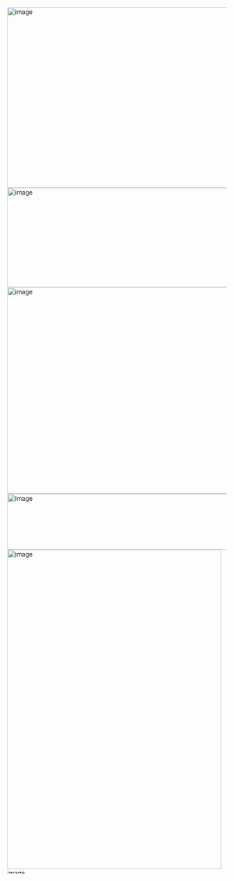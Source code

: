 ## 
<img width="736" height="414" alt="image" src="https://github.com/user-attachments/assets/04bab820-61ae-4e5e-ae5c-76164c43ff5c" />
<img width="2047" height="228" alt="image" src="https://github.com/user-attachments/assets/f3d034b3-b076-4d23-ab8e-fcef1c875ba3" />
<img width="736" height="474" alt="image" src="https://github.com/user-attachments/assets/fe31bf71-b784-4dab-abb5-4d8627cb0e7c" />
<img width="1280" height="128" alt="image" src="https://github.com/user-attachments/assets/2bc6afaa-91e3-450e-80a4-e4956d19f7fd" />
<img width="491" height="733" alt="image" src="https://github.com/user-attachments/assets/f450e076-62a5-442f-9f3c-f5ccb2ee9712" />
<img width="320" height="10" alt="image" src="https://github.com/user-attachments/assets/9182ed32-1b9e-4121-b83b-01aba7f2e024" />
